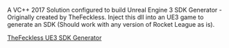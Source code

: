 A VC++ 2017 Solution configured to build Unreal Engine 3 SDK Generator - Originally created by TheFeckless. Inject this dll into an UE3 game to generate an SDK (Should work with any version of Rocket League as is).

[TheFeckless UE3 SDK Generator](https://www.unknowncheats.me/forum/unreal-engine-3-a/71911-thefeckless-ue3-sdk-generator.html)
